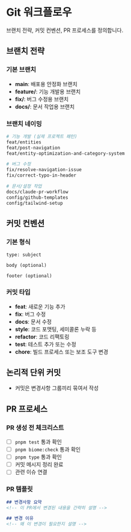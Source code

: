 # Git 워크플로우

브랜치 전략, 커밋 컨벤션, PR 프로세스를 정의합니다.

## 브랜치 전략

### 기본 브랜치
- **main**: 배포용 안정화 브랜치
- **feature/**: 기능 개발용 브랜치
- **fix/**: 버그 수정용 브랜치
- **docs/**: 문서 작업용 브랜치

### 브랜치 네이밍
```bash
# 기능 개발 (실제 프로젝트 패턴)
feat/entities
feat/post-navigation
feat/entity-optimization-and-category-system

# 버그 수정
fix/resolve-navigation-issue
fix/correct-typo-in-header

# 문서/설정 작업
docs/claude-pr-workflow
config/github-templates
config/tailwind-setup
```

## 커밋 컨벤션

### 기본 형식
```
type: subject

body (optional)

footer (optional)
```

### 커밋 타입
- **feat**: 새로운 기능 추가
- **fix**: 버그 수정
- **docs**: 문서 수정
- **style**: 코드 포맷팅, 세미콜론 누락 등
- **refactor**: 코드 리팩토링
- **test**: 테스트 추가 또는 수정
- **chore**: 빌드 프로세스 또는 보조 도구 변경

## 논리적 단위 커밋

- 커밋은 변경사항 그룹끼리 묶여서 작성

## PR 프로세스

### PR 생성 전 체크리스트
- [ ] `pnpm test` 통과 확인
- [ ] `pnpm biome:check` 통과 확인  
- [ ] `pnpm type` 통과 확인
- [ ] 커밋 메시지 정리 완료
- [ ] 관련 이슈 연결

### PR 템플릿
```markdown
## 변경사항 요약
<!-- 이 PR에서 변경된 내용을 간략히 설명 -->

## 변경 이유
<!-- 왜 이 변경이 필요한지 설명 -->
```